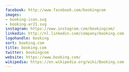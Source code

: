 ```yaml
---
facebook: http://www.facebook.com/bookingcom
images:
- booking-icon.svg
- booking-ar21.svg
instagram: https://www.instagram.com/bookingcom/
linkedin: http://nl.linkedin.com/company/booking.com
logohandle: booking
sort: booking.com
title: booking.com
twitter: bookingcom
website: https://www.booking.com/
wikipedia: https://en.wikipedia.org/wiki/Booking.com
---
```

